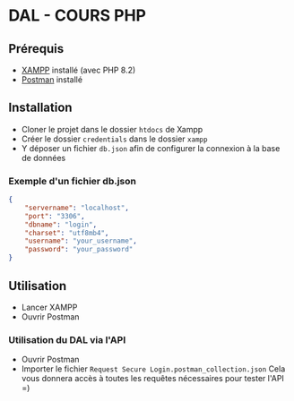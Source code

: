 # DAL - COURS PHP

## Prérequis

- [XAMPP](https://www.apachefriends.org/fr/index.html) installé (avec PHP 8.2)
- [Postman](https://www.getpostman.com/) installé

## Installation

- Cloner le projet dans le dossier `htdocs` de Xampp
- Créer le dossier `credentials` dans le dossier `xampp`
- Y déposer un fichier `db.json` afin de configurer la connexion à la base de données

### Exemple d'un fichier db.json

```json 
{
    "servername": "localhost",
    "port": "3306",
    "dbname": "login",
    "charset": "utf8mb4",
    "username": "your_username",
    "password": "your_password"
}
```
## Utilisation

- Lancer XAMPP
- Ouvrir Postman

### Utilisation du DAL via l'API
- Ouvrir Postman
- Importer le fichier `Request Secure Login.postman_collection.json`
  Cela vous donnera accès à toutes les requêtes nécessaires pour tester l'API =)

